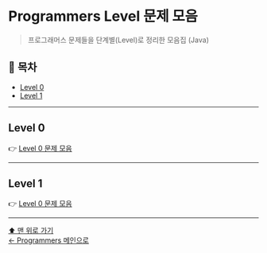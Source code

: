# Programmers Level 문제 모음

> 프로그래머스 문제들을 단계별(Level)로 정리한 모음집 (Java)

## 📌 목차
- [Level 0](#level-0)
- [Level 1](#level-1)

---

## Level 0
👉 [Level 0 문제 모음](./Zero/README.md)

---

## Level 1
👉 [Level 0 문제 모음](./One/README.md)

---

[⬆ 맨 위로 가기](#programmers-level-문제-모음)  
[← Programmers 메인으로](../README.md)